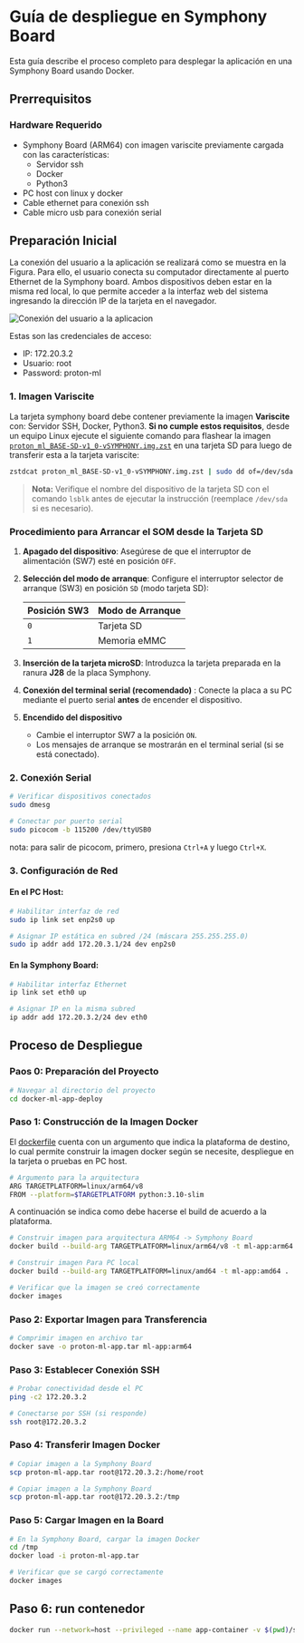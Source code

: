 # Guía de despliegue en Symphony Board

Esta guía describe el proceso completo para desplegar la aplicación en una Symphony Board usando Docker.

## Prerrequisitos

### Hardware Requerido
- Symphony Board (ARM64) con imagen variscite previamente cargada con las características:
  - Servidor ssh
  - Docker
  - Python3
- PC host con linux y docker
- Cable ethernet para conexión ssh
- Cable micro usb para conexión serial


## Preparación Inicial
La conexión del usuario a la aplicación se realizará como se muestra en la Figura. Para ello, el usuario conecta su computador directamente al puerto Ethernet de la Symphony board. Ambos dispositivos deben estar en la misma red local, lo que permite acceder a la interfaz 
web del sistema ingresando la dirección IP de la tarjeta en el navegador. 

![Conexión del usuario a la aplicacion](modo_de_uso.png)

Estas son las credenciales de acceso:
- IP: 172.20.3.2
- Usuario: root
- Password: proton-ml

### 1. Imagen Variscite

La tarjeta symphony board debe contener previamente la imagen **Variscite** con: Servidor SSH, Docker, Python3.
**Si no cumple estos requisitos**, desde un equipo Linux ejecute el siguiente comando para flashear la imagen [`proton_ml_BASE-SD-v1_0-vSYMPHONY.img.zst`](https://proctek-my.sharepoint.com/:u:/g/personal/diego_medina_proctek_com1/ERAvYwrRWChMvoX_KLA1PNwBGiPvBloNDmk5kwyQ0rpLtw?e=cPlqhZ) en una tarjeta SD para luego de transferir esta a la tarjeta variscite:

```bash
zstdcat proton_ml_BASE-SD-v1_0-vSYMPHONY.img.zst | sudo dd of=/dev/sda bs=4M && sync
```

> **Nota:** Verifique el nombre del dispositivo de la tarjeta SD con el comando `lsblk` antes de ejecutar la instrucción (reemplace `/dev/sda` si es necesario).



### Procedimiento para Arrancar el SOM desde la Tarjeta SD

1. **Apagado del dispositivo**: Asegúrese de que el interruptor de alimentación (SW7) esté en posición `OFF`.
   
2. **Selección del modo de arranque**: Configure el interruptor selector de arranque (SW3) en posición `SD` (modo tarjeta SD):  

   | Posición SW3 | Modo de Arranque |  
   |--------------|-------------------|  
   | `0`          | Tarjeta SD        |  
   | `1`          | Memoria eMMC      |  

3. **Inserción de la tarjeta microSD**: Introduzca la tarjeta preparada en la ranura **J28** de la placa Symphony.

4. **Conexión del terminal serial (recomendado)** : Conecte la placa a su PC mediante el puerto serial **antes** de encender el dispositivo.

5. **Encendido del dispositivo**  
   - Cambie el interruptor SW7 a la posición `ON`.  
   - Los mensajes de arranque se mostrarán en el terminal serial (si se está conectado).



### 2. Conexión Serial
```bash
# Verificar dispositivos conectados
sudo dmesg

# Conectar por puerto serial
sudo picocom -b 115200 /dev/ttyUSB0
```

nota: para salir de picocom, primero, presiona `Ctrl+A` y luego `Ctrl+X`.


### 3. Configuración de Red

#### En el PC Host:
```bash
# Habilitar interfaz de red
sudo ip link set enp2s0 up

# Asignar IP estática en subred /24 (máscara 255.255.255.0)
sudo ip addr add 172.20.3.1/24 dev enp2s0
```

#### En la Symphony Board:
```bash
# Habilitar interfaz Ethernet
ip link set eth0 up

# Asignar IP en la misma subred
ip addr add 172.20.3.2/24 dev eth0
```


## Proceso de Despliegue

### Paos 0: Preparación del Proyecto
```bash
# Navegar al directorio del proyecto
cd docker-ml-app-deploy
```

### Paso 1: Construcción de la Imagen Docker

El [dockerfile](/docker-ml-app-deploy/dockerfile) cuenta con un argumento que indica la plataforma de destino, lo cual permite construir la imagen docker según se necesite, despliegue en la tarjeta o pruebas en PC host.

```bash
# Argumento para la arquitectura
ARG TARGETPLATFORM=linux/arm64/v8
FROM --platform=$TARGETPLATFORM python:3.10-slim
```

A continuación se indica como debe hacerse el build de acuerdo a la plataforma.
```bash
# Construir imagen para arquitectura ARM64 -> Symphony Board
docker build --build-arg TARGETPLATFORM=linux/arm64/v8 -t ml-app:arm64 .

# Construir imagen Para PC local
docker build --build-arg TARGETPLATFORM=linux/amd64 -t ml-app:amd64 .
```

```bash
# Verificar que la imagen se creó correctamente
docker images
```

### Paso 2: Exportar Imagen para Transferencia

```bash
# Comprimir imagen en archivo tar
docker save -o proton-ml-app.tar ml-app:arm64
```

### Paso 3: Establecer Conexión SSH

```bash
# Probar conectividad desde el PC
ping -c2 172.20.3.2

# Conectarse por SSH (si responde)
ssh root@172.20.3.2
```

### Paso 4: Transferir Imagen Docker

```bash
# Copiar imagen a la Symphony Board
scp proton-ml-app.tar root@172.20.3.2:/home/root
```

```bash
# Copiar imagen a la Symphony Board
scp proton-ml-app.tar root@172.20.3.2:/tmp
```
### Paso 5: Cargar Imagen en la Board

```bash
# En la Symphony Board, cargar la imagen Docker
cd /tmp
docker load -i proton-ml-app.tar

# Verificar que se cargó correctamente
docker images
```

## Paso 6: run contenedor

```bash
docker run --network=host --privileged --name app-container -v $(pwd)/src:/app -it ml-app:amr64
```